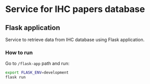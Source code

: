 # Service for IHC papers database 

## Flask application

Service to retrieve data from IHC database using Flask application.

### How to run
Go to `/flask-app` path and run:
```bash
export FLASK_ENV=development
flask run
```
